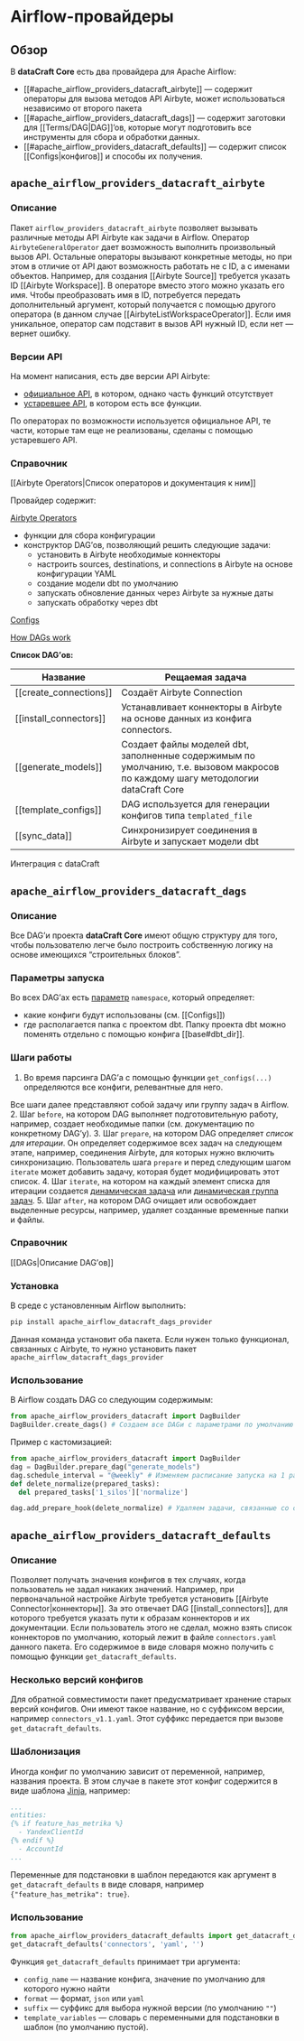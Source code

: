
# Airflow-провайдеры
## Обзор
В **dataCraft Core** есть два провайдера для Apache Airflow:
- [[#apache_airflow_providers_datacraft_airbyte]] — содержит операторы для вызова методов API Airbyte, может использоваться независимо от второго пакета
- [[#apache_airflow_providers_datacraft_dags]] — содержит заготовки для [[Terms/DAG|DAG]]’ов, которые могут подготовить все инструменты для сбора и обработки данных.
- [[#apache_airflow_providers_datacraft_defaults]] — содержит список [[Configs|конфигов]] и способы их получения.
## `apache_airflow_providers_datacraft_airbyte`
### Описание
Пакет `airflow_providers_datacraft_airbyte` позволяет вызывать различные методы API Airbyte как задачи в Airflow. Оператор `AirbyteGeneralOperator` дает возможность выполнить произвольный вызов API. Остальные операторы вызывают конкретные методы, но при этом в отличие от API дают возможность работать не с ID, а с именами объектов. Например, для создания [[Airbyte Source]] требуется указать ID [[Airbyte Workspace]]. В операторе вместо этого можно указать его имя. Чтобы преобразовать имя в ID, потребуется передать дополнительный аргумент, который получается с помощью другого оператора (в данном случае [[AirbyteListWorkspaceOperator]]. Если имя уникальное, оператор сам подставит в вызов API нужный ID, если нет — вернет ошибку.
### Версии API
На момент написания, есть две версии API Airbyte:
- [официальное API](https://reference.airbyte.com/reference/getting-started), в котором, однако часть функций отсутствует
- [устаревшее API](https://airbyte-public-api-docs.s3.us-east-2.amazonaws.com/rapidoc-api-docs.html), в котором есть все функции.

По операторах по возможности используется официальное API, те части, которые там еще не реализованы, сделаны с помощью устаревшего API.
### Справочник
[[Airbyte Operators|Список операторов и документация к ним]]


Провайдер содержит:

[Airbyte Operators](Airbyte%20Operators.md)

- функции для сбора конфигурации
- конструктор DAG’ов, позволяющий решить следующие задачи:
    - установить в Airbyte необходимые коннекторы
    - настроить sources, destinations, и connections в Airbyte на основе конфигурации YAML
    - создание модели dbt по умолчанию
    - запускать обновление данных через Airbyte за нужные даты
    - запускать обработку через dbt

[Configs](Configs.md)


[How DAGs work](How%20DAGs%20work.md)

**Список DAG’ов:**

| Название               | Рещаемая задача                                                                                                                  |
| ---------------------- | -------------------------------------------------------------------------------------------------------------------------------- |
| [[create_connections]] | Создаёт Airbyte Connection                                                                                                       |
| [[install_connectors]] | Устанавливает коннекторы в Airbyte на основе данных из конфига connectors.                                                       |
| [[generate_models]]    | Создает файлы моделей dbt, заполненные содержимым по умолчанию, т.е. вызовом макросов по каждому шагу методологии dataCraft Core |
| [[template_configs]]   | DAG используется для генерации конфигов типа `templated_file`                                                                    |
| [[sync_data]]          | Синхронизирует соединения в Airbyte и запускает модели dbt                                                                       |

Интеграция с dataCraft

## `apache_airflow_providers_datacraft_dags`
### Описание
Все DAG’и проекта **dataCraft Core** имеют общую структуру для того, чтобы пользователю легче было построить собственную логику на основе имеющихся “строительных блоков”. 
### Параметры запуска
Во всех DAG’ах есть [параметр](https://airflow.apache.org/docs/apache-airflow/stable/core-concepts/params.html) `namespace`, который определяет:
- какие конфиги будут использованы (см. [[Configs]])
- где располагается папка с проектом dbt.
Папку проекта dbt можно поменять отдельно с помощью конфига [[base#dbt_dir]].
### Шаги работы
1. Во время парсинга DAG’а с помощью функции `get_configs(...)` определяются все конфиги, релевантные для него.

Все шаги далее представляют собой задачу или группу задач в Airflow.
2. Шаг `before`, на котором DAG выполняет подготовительную работу, например, создает необходимые папки (см. документацию по конкретному DAG’у).
3. Шаг `prepare`, на котором DAG определяет *список для итерации*. Он определяет содержимое всех задач на следующем этапе, например, соединения Airbyte, для которых нужно включить синхронизацию. Пользователь шага `prepare` и перед следующим шагом `iterate` может добавить задачу, которая будет модифицировать этот список.
4. Шаг `iterate`, на котором на каждый элемент списка для итерации создается [динамическая задача](https://airflow.apache.org/docs/apache-airflow/stable/authoring-and-scheduling/dynamic-task-mapping.html) или [динамическая группа задач](https://airflow.apache.org/docs/apache-airflow/stable/authoring-and-scheduling/dynamic-task-mapping.html).
5. Шаг `after`, на котором DAG очищает или освобождает выделенные ресурсы, например, удаляет созданные временные папки и файлы.
### Справочник
[[DAGs|Описание DAG’ов]]
### Установка

В среде с установленным Airflow выполнить:

```bash
pip install apache_airflow_datacraft_dags_provider
```

Данная команда установит оба пакета. Если нужен только функционал, связанных с Airbyte, то нужно установить пакет `apache_airflow_datacraft_dags_provider`
### Использование
В Airflow создать DAG со следующим содержимым:

```python
from apache_airflow_providers_datacraft import DagBuilder
DagBuilder.create_dags() # Создаем все DAGи с параметрами по умолчанию
```

Пример с кастомизацией:
```python
from apache_airflow_providers_datacraft import DagBuilder
dag = DagBuilder.prepare_dag("generate_models")
dag.schedule_interval = "@weekly" # Изменяем расписание запуска на 1 раз в неделю
def delete_normalize(prepared_tasks):
  del prepared_tasks['1_silos']['normalize']

dag.add_prepare_hook(delete_normalize) # Удаляем задачи, связанные со слоем normalize
```
## `apache_airflow_providers_datacraft_defaults`
### Описание
Позволяет получать значения конфигов в тех случаях, когда пользователь не задал никаких значений. Например, при первоначальной настройке Airbyte требуется установить [[Airbyte Connector|коннекторы]]. За это отвечает DAG [[install_connectors]], для которого требуется указать пути к образам коннекторов и их документации. Если пользователь этого не сделал, можно взять список коннекторов по умолчанию, который лежит в файле `connectors.yaml` данного пакета. Его содержимое в виде словаря можно получить с помощью функции `get_datacraft_defaults`.
### Несколько версий конфигов
Для обратной совместимости пакет предусматривает хранение старых версий конфигов. Они имеют такое название, но с суффиксом версии, например `connectors_v1.1.yaml`. Этот суффикс передается при вызове `get_datacraft_defaults`.
### Шаблонизация
Иногда конфиг по умолчанию зависит от переменной, например, названия проекта. В этом случае в пакете этот конфиг содержится в виде шаблона [Jinja](https://jinja.palletsprojects.com/en/3.1.x/), например:
```yaml
...
entities:
{% if feature_has_metrika %}
  - YandexClientId
{% endif %}
  - AccountId
...
```
Переменные для подстановки в шаблон передаются как аргумент в `get_datacraft_defaults` в виде словаря, например `{"feature_has_metrika": true}`.
### Использование
```python
from apache_airflow_providers_datacraft_defaults import get_datacraft_defaults
get_datacraft_defaults('connectors', 'yaml', '')
```
Функция `get_datacraft_defaults` принимает три аргумента:
- `config_name` — название конфига, значение по умолчанию для которого  нужно найти
- `format` — формат, `json` или `yaml`
- `suffix` — суффикс для выбора нужной версии (по умолчанию `""`)
- `template_variables` — словарь с переменными для подстановки в шаблон (по умолчанию пустой).
